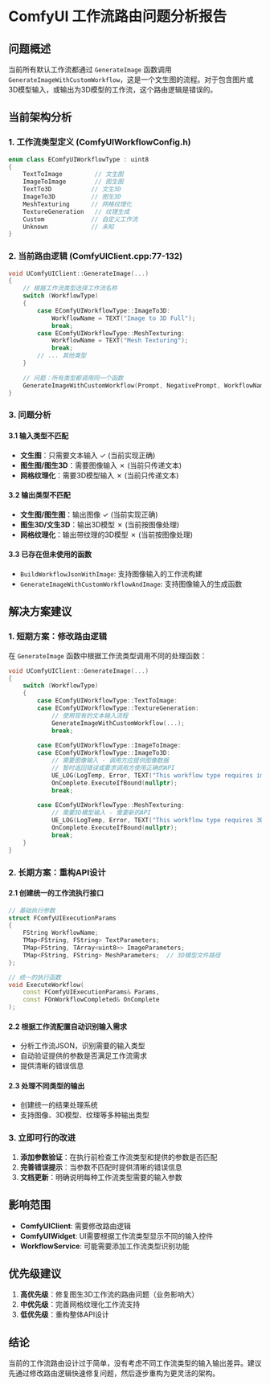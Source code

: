 # ComfyUI 工作流路由问题分析报告

## 问题概述

当前所有默认工作流都通过 `GenerateImage` 函数调用 `GenerateImageWithCustomWorkflow`，这是一个文生图的流程。对于包含图片或3D模型输入，或输出为3D模型的工作流，这个路由逻辑是错误的。

## 当前架构分析

### 1. 工作流类型定义 (ComfyUIWorkflowConfig.h)
```cpp
enum class EComfyUIWorkflowType : uint8
{
    TextToImage         // 文生图
    ImageToImage        // 图生图
    TextTo3D           // 文生3D
    ImageTo3D          // 图生3D
    MeshTexturing      // 网格纹理化
    TextureGeneration   // 纹理生成
    Custom             // 自定义工作流
    Unknown            // 未知
}
```

### 2. 当前路由逻辑 (ComfyUIClient.cpp:77-132)

```cpp
void UComfyUIClient::GenerateImage(...)
{
    // 根据工作流类型选择工作流名称
    switch (WorkflowType)
    {
        case EComfyUIWorkflowType::ImageTo3D:
            WorkflowName = TEXT("Image to 3D Full");
            break;
        case EComfyUIWorkflowType::MeshTexturing:
            WorkflowName = TEXT("Mesh Texturing");
            break;
        // ... 其他类型
    }
    
    // 问题：所有类型都调用同一个函数
    GenerateImageWithCustomWorkflow(Prompt, NegativePrompt, WorkflowName, ...);
}
```

### 3. 问题分析

#### 3.1 输入类型不匹配
- **文生图**：只需要文本输入 ✓ (当前实现正确)
- **图生图/图生3D**：需要图像输入 ✗ (当前只传递文本)
- **网格纹理化**：需要3D模型输入 ✗ (当前只传递文本)

#### 3.2 输出类型不匹配
- **文生图/图生图**：输出图像 ✓ (当前实现正确)
- **图生3D/文生3D**：输出3D模型 ✗ (当前按图像处理)
- **网格纹理化**：输出带纹理的3D模型 ✗ (当前按图像处理)

#### 3.3 已存在但未使用的函数
- `BuildWorkflowJsonWithImage`: 支持图像输入的工作流构建
- `GenerateImageWithCustomWorkflowAndImage`: 支持图像输入的生成函数

## 解决方案建议

### 1. 短期方案：修改路由逻辑

在 `GenerateImage` 函数中根据工作流类型调用不同的处理函数：

```cpp
void UComfyUIClient::GenerateImage(...)
{
    switch (WorkflowType)
    {
        case EComfyUIWorkflowType::TextToImage:
        case EComfyUIWorkflowType::TextureGeneration:
            // 使用现有的文本输入流程
            GenerateImageWithCustomWorkflow(...);
            break;
            
        case EComfyUIWorkflowType::ImageToImage:
        case EComfyUIWorkflowType::ImageTo3D:
            // 需要图像输入 - 调用方应提供图像数据
            // 暂时返回错误或要求调用方使用正确的API
            UE_LOG(LogTemp, Error, TEXT("This workflow type requires image input"));
            OnComplete.ExecuteIfBound(nullptr);
            break;
            
        case EComfyUIWorkflowType::MeshTexturing:
            // 需要3D模型输入 - 需要新的API
            UE_LOG(LogTemp, Error, TEXT("This workflow type requires 3D mesh input"));
            OnComplete.ExecuteIfBound(nullptr);
            break;
    }
}
```

### 2. 长期方案：重构API设计

#### 2.1 创建统一的工作流执行接口
```cpp
// 基础执行参数
struct FComfyUIExecutionParams
{
    FString WorkflowName;
    TMap<FString, FString> TextParameters;
    TMap<FString, TArray<uint8>> ImageParameters;
    TMap<FString, FString> MeshParameters;  // 3D模型文件路径
};

// 统一的执行函数
void ExecuteWorkflow(
    const FComfyUIExecutionParams& Params,
    const FOnWorkflowCompleted& OnComplete
);
```

#### 2.2 根据工作流配置自动识别输入需求
- 分析工作流JSON，识别需要的输入类型
- 自动验证提供的参数是否满足工作流需求
- 提供清晰的错误信息

#### 2.3 处理不同类型的输出
- 创建统一的结果处理系统
- 支持图像、3D模型、纹理等多种输出类型

### 3. 立即可行的改进

1. **添加参数验证**：在执行前检查工作流类型和提供的参数是否匹配
2. **完善错误提示**：当参数不匹配时提供清晰的错误信息
3. **文档更新**：明确说明每种工作流类型需要的输入参数

## 影响范围

- **ComfyUIClient**: 需要修改路由逻辑
- **ComfyUIWidget**: UI需要根据工作流类型显示不同的输入控件
- **WorkflowService**: 可能需要添加工作流类型识别功能

## 优先级建议

1. **高优先级**：修复图生3D工作流的路由问题（业务影响大）
2. **中优先级**：完善网格纹理化工作流支持
3. **低优先级**：重构整体API设计

## 结论

当前的工作流路由设计过于简单，没有考虑不同工作流类型的输入输出差异。建议先通过修改路由逻辑快速修复问题，然后逐步重构为更灵活的架构。
